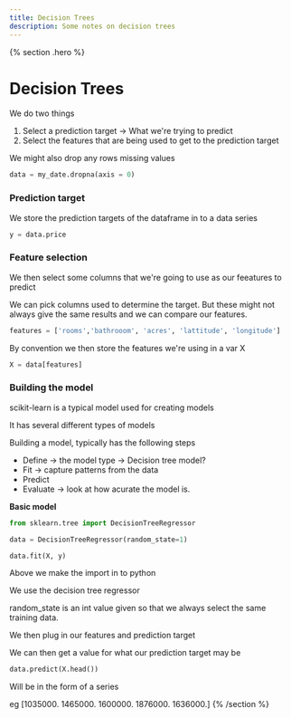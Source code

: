 ```yaml
---
title: Decision Trees
description: Some notes on decision trees
---
```


{% section .hero %}
# Decision Trees
We do two things

1. Select a prediction target → What we're trying to predict
2. Select the features that are being used to get to the prediction target

We might also drop any rows missing values

```python
data = my_date.dropna(axis = 0)
```

### Prediction target

We store the prediction targets of the dataframe in to a data series

```python
y = data.price
```

### Feature selection

We then select some columns that we're going to use as our feeatures to predict

We can pick columns used to determine the target. But these might not always give the same results and we can compare our features. 

```python
features = ['rooms','bathrooom', 'acres', 'lattitude', 'longitude']
```

By convention we then store the features we're using in a var X 

```python
X = data[features]
```

### Building the model

scikit-learn is a typical model used for creating models

It has several different types of models

Building a model, typically has the following steps

- Define → the model type → Decision tree model?
- Fit → capture patterns from the data
- Predict
- Evaluate → look at how acurate the model is.

**Basic model** 

```python
from sklearn.tree import DecisionTreeRegressor

data = DecisionTreeRegressor(random_state=1)

data.fit(X, y)
```

Above we make the import in to python

We use the decision tree regressor

random_state is an int value given so that we always select the same training data. 

We then plug in our features and prediction target

We can then get a value for what our prediction target may be

```python
data.predict(X.head())
```

Will be in the form of a series

eg [1035000. 1465000. 1600000. 1876000. 1636000.]
{% /section %}